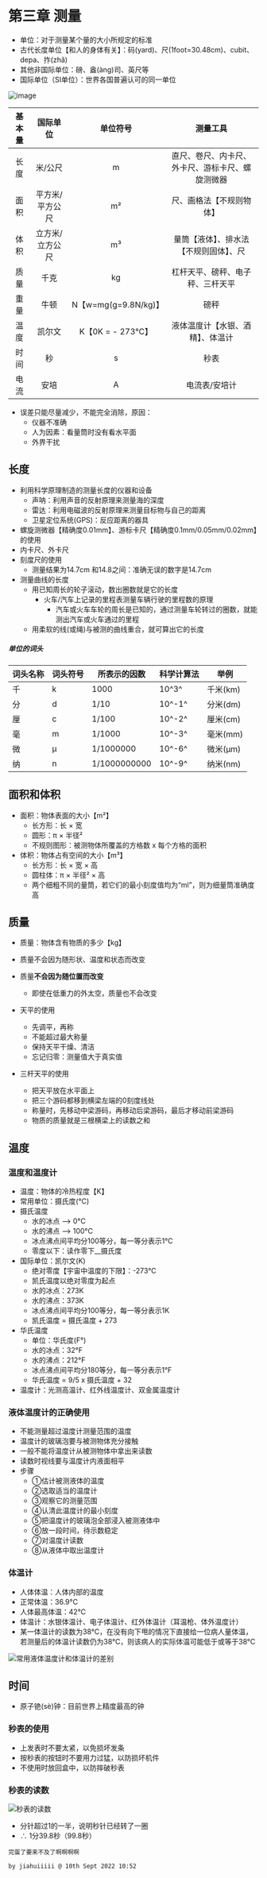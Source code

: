 # 第三章 测量

- 单位：对于测量某个量的大小所规定的标准
- 古代长度单位【和人的身体有关】：码(yard)、尺(1foot=30.48cm)、cubit、depa、拃(zhǎ)
- 其他非国际单位：磅、盎(àng)司、英尺等
- 国际单位（SI单位）：世界各国普遍认可的同一单位

![image](https://i.ibb.co/KFyXjT2/image.png)

| 基本量 |    国际单位     |       单位符号       |                     测量工具                     |
| :----: | :-------------: | :------------------: | :----------------------------------------------: |
|  长度  |     米/公尺     |          m           | 直尺、卷尺、内卡尺、外卡尺、游标卡尺、螺旋测微器 |
|  面积  | 平方米/平方公尺 |          m²          |             尺、画格法【不规则物体】             |
|  体积  | 立方米/立方公尺 |          m³          |      量筒【液体】、排水法【不规则固体】、尺      |
|  质量  |      千克       |          kg          |         杠杆天平、磅秤、电子秤、三杆天平         |
|  重量  |      牛顿       | N【w=mg(g=9.8N/kg)】 |                       磅秤                       |
|  温度  |     凯尔文      |   K【0K = - 273℃】   |         液体温度计【水银、酒精】、体温计         |
|  时间  |       秒        |          s           |                       秒表                       |
|  电流  |      安培       |          A           |                  电流表/安培计                   |

- 误差只能尽量减少，不能完全消除，原因：
  - 仪器不准确
  - 人为因素：看量筒时没有看水平面
  - 外界干扰

## 长度

- 利用科学原理制造的测量长度的仪器和设备
  - 声呐：利用声音的反射原理来测量海的深度
  - 雷达：利用电磁波的反射原理来测量目标物与自己的距离
  - 卫星定位系统(GPS)：反应距离的器具
- 螺旋测微器【精确度0.01mm】、游标卡尺【精确度0.1mm/0.05mm/0.02mm】的使用
- 内卡尺、外卡尺
- 刻度尺的使用
  - 测量结果为14.7cm 和14.8之间：准确无误的数字是14.7cm
- 测量曲线的长度
  - 用已知周长的轮子滚动，数出圈数就是它的长度
    - 火车/汽车上记录的里程表测量车辆行驶的里程数的原理
      - 汽车或火车车轮的周长是已知的，通过测量车轮转过的圈数，就能测出汽车或火车通过的里程
  - 用柔软的线(或绳)与被测的曲线重合，就可算出它的长度

##### 单位的词头

| 词头名称 | 词头符号 | 所表示的因数 | 科学计算法 | 举例     |
| -------- | -------- | ------------ | ---------- | -------- |
| 千       | k        | 1000         | 10^3^      | 千米(km) |
| 分       | d        | 1/10         | 10^-1^     | 分米(dm) |
| 厘       | c        | 1/100        | 10^-2^     | 厘米(cm) |
| 毫       | m        | 1/1000       | 10^-3^     | 毫米(mm) |
| 微       | µ        | 1/1000000    | 10^-6^     | 微米(µm) |
| 纳       | n        | 1/1000000000 | 10^-9^     | 纳米(nm) |

## 面积和体积

- 面积：物体表面的大小【m²】
  - 长方形：长 × 宽
  - 圆形：π × 半径²
  - 不规则图形：被测物体所覆盖的方格数 x 每个方格的面积 
- 体积：物体占有空间的大小【m³】
  - 长方形：长 × 宽 × 高
  - 圆柱体：π × 半径² × 高
  - 两个细粗不同的量筒，若它们的最小刻度值均为“ml”，则为细量筒准确度高

## 质量

- 质量：物体含有物质的多少【kg】
- 质量不会因为随形状、温度和状态而改变
- 质量**不会因为随位置而改变**
  - 即使在低重力的外太空，质量也不会改变

- 天平的使用
  - 先调平，再称
  - 不能超过最大称量
  - 保持天平干燥、清洁
  - 忘记归零：测量值大于真实值

- 三杆天平的使用
  - 把天平放在水平面上
  - 把三个游码都移到横梁左端的0刻度线处 
  - 称量时，先移动中梁游码，再移动后梁游码，最后才移动前梁游码
  - 物质的质量就是三根横梁上的读数之和


## 温度

### 温度和温度计

- 温度：物体的冷热程度【K】
- 常用单位：摄氏度(°C)
- 摄氏温度
  - 水的冰点 —> 0°C
  - 水的沸点 —> 100°C
  - 冰点沸点间平均分100等分，每一等分表示1°C
  - 零度以下：读作零下__摄氏度
- 国际单位：凯尔文(K)
  - 绝对零度【宇宙中温度的下限】：-273°C
  - 凯氏温度以绝对零度为起点
  - 水的冰点：273K
  - 水的沸点：373K
  - 冰点沸点间平均分100等分，每一等分表示1K
  - 凯氏温度 = 摄氏温度 + 273
- 华氏温度
  - 单位：华氏度(F°)
  - 水的冰点：32°F
  - 水的沸点：212°F
  - 冰点沸点间平均分180等分，每一等分表示1°F
  - 华氏温度 = 9/5 x 摄氏温度 + 32
- 温度计：光测高温计、红外线温度计、双金属温度计

### 液体温度计的正确使用

- 不能测量超过温度计测量范围的温度
- 温度计的玻璃泡要与被测物体充分接触
- 一般不能将温度计从被测物体中拿出来读数
- 读数时视线要与温度计内液面相平
- 步骤
  - ①估计被测液体的温度
  - ②选取适当的温度计
  - ③观察它的测量范围
  - ④认清此温度计的最小刻度
  - ⑤把温度计的玻璃泡全部浸入被测液体中
  - ⑥放一段时间，待示数稳定
  - ⑦对温度计读数
  - ⑧从液体中取出温度计


### 体温计

- 人体体温：人体内部的温度
- 正常体温：36.9°C
- 人体最高体温：42°C
- 体温计：水银体温计、电子体温计、红外体温计（耳温枪、体外温度计）
- 某一体温计的读数为38°C，在没有向下甩的情况下直接给一位病人量体温，若测量后的体温计读数仍为38°C，则该病人的实际体温可能低于或等于38°C

![常用液体温度计和体温计的差别](https://i.ibb.co/KDPrBBL/image.png)

## 时间

- 原子铯(sè)钟：目前世界上精度最高的钟

### 秒表的使用

- 上发表时不要太紧，以免损坏发条
- 按秒表的按钮时不要用力过猛，以防损坏机件
- 不使用时放回盒中，以防摔破秒表

### 秒表的读数

![秒表的读数](https://i.ibb.co/t4YdqvQ/image.png)

- 分针超过1的一半，说明秒针已经转了一圈
- ∴ 1分39.8秒（99.8秒）

`完蛋了要来不及了啊啊啊啊`

`by jiahuiiiii @ 10th Sept 2022 10:52`
